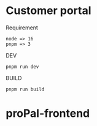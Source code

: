 # Customer portal

Requirement

```
node => 16
pnpm => 3
```

DEV

```
pnpm run dev
```

BUILD

```
pnpm run build
```

# proPal-frontend
